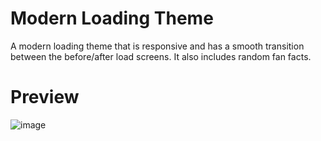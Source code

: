 # Modern Loading Theme
A modern loading theme that is responsive and has a smooth transition between the before/after load screens. It also includes random fan facts.

# Preview
![image](https://github.com/DarioH0/Modern-Loading-Theme/assets/123750271/77c661fe-c0f2-419d-be22-2f5318233820)

